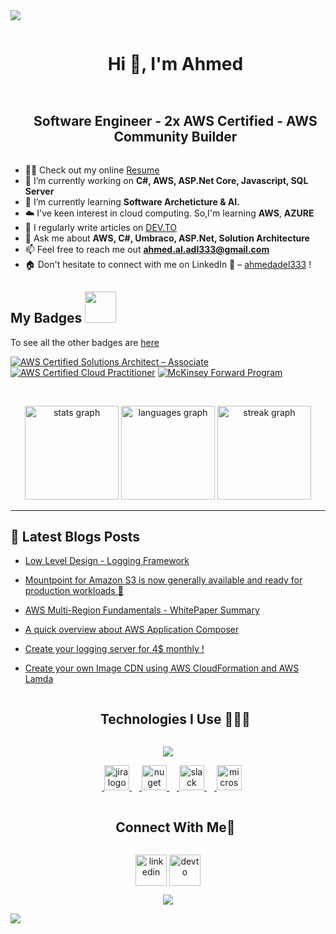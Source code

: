<!--horizontal divider(gradiant)-->
<img src="https://user-images.githubusercontent.com/73097560/115834477-dbab4500-a447-11eb-908a-139a6edaec5c.gif">

<!--h1 without bottom border-->
<div id="user-content-toc">
  <ul align="center">
    <summary><h1 style="display: inline-block">Hi 👋, I'm Ahmed</h1></summary>
  </ul>
</div>

<!--- snake
<div align="center">
  <img  src="https://github.com/1999AZZAR/1999AZZAR/blob/readme/resources/img/grid-snake.svg"
       alt="snake" /></a>
</div>
snake -->

<!--h2 without bottom border-->
<div id="user-content-toc">
  <ul align="center">
    <summary><h2 style="display: inline-block">Software Engineer - 2x AWS Certified - AWS Community Builder</h2></summary>
  </ul>
</div>

<!--Intro start-->
- 👨‍💼 Check out my online [Resume](https://flowcv.com/resume/kfgpsvfoc3)
- 🔭 I’m currently working on **C#, AWS, ASP.Net Core, Javascript, SQL Server**
- 🌱 I’m currently learning **Software Archeticture & AI.**
- ☁️ I've keen interest in cloud computing. So,I'm learning **AWS**, **AZURE**
- 📝 I regularly write articles on [DEV.TO](https://dev.to/ahmedadel)
- 💬 Ask me about **AWS, C#, Umbraco, ASP.Net, Solution Architecture**
- 📫 Feel free to reach me out **ahmed.al.adl333@gmail.com**
- 🏠 Don't hesitate to connect with me on LinkedIn **👋** –  [ahmedadel333](https://www.linkedin.com/in/ahmedadel333/) !
<!--Intro end-->

<h2> My Badges  <img src = "https://media.giphy.com/media/3orifgYbnsq43eFsdO/giphy.gif" width="50"> </h2>

To see all the other badges are [here](https://www.credly.com/users/ahmedadel3/badges)

<!--START_SECTION:badges-->
[![AWS Certified Solutions Architect – Associate](https://images.credly.com/size/110x110/images/0e284c3f-5164-4b21-8660-0d84737941bc/image.png)](https://images.credly.com/size/110x110/images/0e284c3f-5164-4b21-8660-0d84737941bc/image.png "AWS Certified Solutions Architect – Associate")
[![AWS Certified Cloud Practitioner](https://images.credly.com/size/110x110/images/00634f82-b07f-4bbd-a6bb-53de397fc3a6/image.png)](https://images.credly.com/size/110x110/images/00634f82-b07f-4bbd-a6bb-53de397fc3a6/image.png "AWS Certified Cloud Practitioner")
[![McKinsey Forward Program](https://images.credly.com/size/110x110/images/47a284dc-266a-4e74-bb5e-f41df1d6edcb/image.png)](https://images.credly.com/size/110x110/images/47a284dc-266a-4e74-bb5e-f41df1d6edcb/image.png "McKinsey Forward Program")
<!--END_SECTION:badges-->


<!--- stats & Trophy (start) -->
<p align="center">

<br clear="both">

<div align="center">
  <img src="https://github-readme-stats.vercel.app/api?username=ahmed-adel3&hide_title=false&hide_rank=true&show_icons=true&include_all_commits=true&count_private=true&disable_animations=false&theme=tokyonight&locale=en&hide_border=false&order=1" height="150" alt="stats graph"  />
  <img src="https://github-readme-stats.vercel.app/api/top-langs?username=ahmed-adel3&locale=en&hide_title=false&layout=compact&card_width=320&langs_count=5&theme=tokyonight&hide_border=false&order=2" height="150" alt="languages graph"  />
  <img src="https://streak-stats.demolab.com?user=ahmed-adel3&locale=en&mode=daily&theme=tokyonight&hide_border=false&border_radius=7&order=3" height="150" alt="streak graph"  />
</div>

___

<h2>&#128240 Latest Blogs Posts </h2>
<!-- BLOG-POST-LIST:START -->

   - [Low Level Design - Logging Framework](https://dev.to/ahmedadel/low-level-design-logging-framework-n12)
   
   - [Mountpoint for Amazon S3 is now generally available and ready for production workloads 🚀](https://dev.to/aws-builders/mountpoint-for-amazon-s3-is-now-generally-available-and-ready-for-production-workloads-1kdl)
     
   - [AWS Multi-Region Fundamentals - WhitePaper Summary](https://dev.to/aws-builders/aws-multi-region-fundamentals-whitepaper-summary-nbg)
     
   - [A quick overview about AWS Application Composer](https://dev.to/aws-builders/a-quick-overview-about-aws-application-composer-30h1)
     
   - [Create your logging server for 4$ monthly !](https://dev.to/aws-builders/create-your-logging-server-for-4-monthly--fhj)
     
   - [Create your own Image CDN using AWS CloudFormation and AWS Lamda](https://dev.to/aws-builders/create-your-own-image-cdn-using-aws-cloudformation-and-aws-lamda-2mj5)
<!-- BLOG-POST-LIST:END -->
<!--- stats (end) -->

<!--- trophy (start)
<div align=center>
  <a href="https://github.com/ryo-ma/github-profile-trophy" title="Go to Source">
      <img align="center" width=84% src="https://github-profile-trophy.vercel.app/?username=ahmed-adel3&theme=radical&row=1&column=7&margin-h=15&margin-w=5&no-bg=true" alt="TROPHY" />
    </a>
</div>
trophy (start) -->


</p>        
<!--- stats (end) -->


<!--h1 without bottom border-->
<div id="user-content-toc">
  <ul align="center">
    <summary><h2 style="display: inline-block">Technologies I Use 👨🏻‍💻</h2></summary>
  </ul>
</div>
<!--tech stack icons-->
<p align="center">
  <a href="https://skillicons.dev">
    <img src="https://skillicons.dev/icons?i=dotnet,cs,aws,azure,git,docker,visualstudio,vscode,rabbitmq,redis,vercel,devto,d3,sqlite,npm,cloudflare,postgres,dynamodb,mongodb,firebase,github,html,css,js,bootstrap,linux,md,mysql,postman,py,react,ts,vscode,jquery,angular,next&perline=12" />
    <div align="center">
      <img width="12" />
      <img src="https://cdn.jsdelivr.net/gh/devicons/devicon/icons/jira/jira-original.svg" height="40" alt="jira logo"  />      
      <img width="12" />
      <img src="https://cdn.jsdelivr.net/gh/devicons/devicon/icons/nuget/nuget-original.svg" height="40" alt="nuget logo"  />
      <img width="12" />
      <img src="https://cdn.jsdelivr.net/gh/devicons/devicon/icons/slack/slack-original.svg" height="40" alt="slack logo"  />
      <img width="12" />
      <img src="https://cdn.simpleicons.org/microsoftsqlserver/CC2927" height="40" alt="microsoftsqlserver logo"  />
    </div>
  </a>
</p>


<!-- Connect with me -->
<!--h2 without bottom border-->
<div id="user-content-toc">
  <ul align="center">
    <summary><h2 style="display: inline-block">Connect With Me🤝</h2></summary>
  </ul>
</div>

<!--icons and links-->
<p align="center">
<a href="https://www.linkedin.com/in/ahmed-adel3/" target="blank"><img align="center" src="https://user-images.githubusercontent.com/88904952/234979284-68c11d7f-1acc-4f0c-ac78-044e1037d7b0.png" alt="linkedin" height="50" width="50" /></a>
<a href="https://dev.to/ahmedadel" target="blank"><img align="center" src="https://media.dev.to/cdn-cgi/image/quality=100/https://dev-to-uploads.s3.amazonaws.com/uploads/logos/resized_logo_UQww2soKuUsjaOGNB38o.png" alt="devto" height="50" width="50" /></a>
</p>


<!--profile visit count-->
<div align="center">
  
[![](https://visitcount.itsvg.in/api?id=ahmed-adel3&icon=3&color=6)](https://visitcount.itsvg.in)
  
</div>


<!--horizontal divider(gradiant)-->
<img src="https://user-images.githubusercontent.com/73097560/115834477-dbab4500-a447-11eb-908a-139a6edaec5c.gif">
